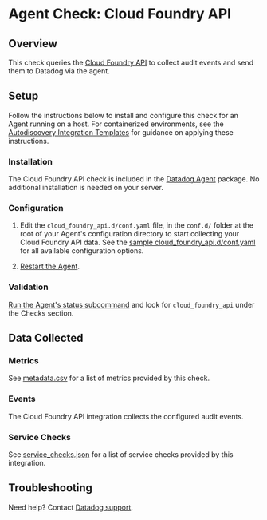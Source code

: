 # Agent Check: Cloud Foundry API

## Overview

This check queries the [Cloud Foundry API][1] to collect audit events and send them to Datadog via the agent.

## Setup

Follow the instructions below to install and configure this check for an Agent running on a host. For containerized environments, see the [Autodiscovery Integration Templates][2] for guidance on applying these instructions.

### Installation

The Cloud Foundry API check is included in the [Datadog Agent][9] package.
No additional installation is needed on your server.

### Configuration

1. Edit the `cloud_foundry_api.d/conf.yaml` file, in the `conf.d/` folder at the root of your Agent's configuration directory to start collecting your Cloud Foundry API data. See the [sample cloud_foundry_api.d/conf.yaml][3] for all available configuration options.

2. [Restart the Agent][4].

### Validation

[Run the Agent's status subcommand][5] and look for `cloud_foundry_api` under the Checks section.

## Data Collected

### Metrics

See [metadata.csv][6] for a list of metrics provided by this check.

### Events

The Cloud Foundry API integration collects the configured audit events.

### Service Checks

See [service_checks.json][7] for a list of service checks provided by this integration.

## Troubleshooting

Need help? Contact [Datadog support][8].


[1]: http://v3-apidocs.cloudfoundry.org
[2]: https://docs.datadoghq.com/agent/kubernetes/integrations
[3]: https://github.com/DataDog/integrations-core/blob/master/cloud_foundry_api/datadog_checks/cloud_foundry_api/data/conf.yaml.example
[4]: https://docs.datadoghq.com/agent/guide/agent-commands/#start-stop-and-restart-the-agent
[5]: https://docs.datadoghq.com/agent/guide/agent-commands/#agent-status-and-information
[6]: https://github.com/DataDog/integrations-core/blob/master/cloud_foundry_api/metadata.csv
[7]: https://github.com/DataDog/integrations-core/blob/master/cloud_foundry_api/assets/service_checks.json
[8]: https://docs.datadoghq.com/help
[9]: https://app.datadoghq.com/account/settings#agent